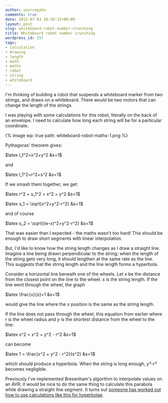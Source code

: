 ```yaml
---
author: sourcegate
comments: true
date: 2012-07-03 10:59:32+00:00
layout: post
slug: whiteboard-robot-number-crunching
title: Whiteboard robot number crunching
wordpress_id: 157
tags:
- calculation
- drawing
- length
- math
- maths
- robot
- string
- whiteboard
---
```


I'm thinking of building a robot that suspends a whiteboard marker from two strings, and draws on a whiteboard.  There would be two motors that can change the length of the strings.

I was playing with some calculations for this robot, literally on the back of an envelope.  I need to calculate how long each string will be for a particular coordinate.

{% image wp: true path: whiteboard-robot-maths-1.png %}

Pythagoras' theorem gives:

$latex l_1^2=x^2+y^2 &s=1$

and

$latex l_1^2=r^2+s^2 &s=1$

If we smash them together, we get:

$latex r^2 + s_1^2 = x^2 + y^2 &s=1$

$latex s_1 = \sqrt{x^2+y^2-r^2} &s=1$

and of course

$latex s_2 = \sqrt{(w-x)^2+y^2-r^2} &s=1$

That was easier than I expected - the maths wasn't too hard!  This should be enough to draw short segments with linear interpolation.

But, I'd like to know how the string length changes as I draw a straight line.  Imagine a line being drawn perpendicular to the string; when the length of the string gets very long, it should lengthen at the same rate as the line.  This suggests that the string length and the line length forms a hyperbola.

Consider a horizontal line beneath one of the wheels.  Let _x_ be the distance from the closest point on the line to the wheel.  _s_ is the string length.  If the line went through the wheel, the graph

$latex \frac{x}{s}=1 &s=1$

would give the line where the _x_ position is the same as the string length.

If the line does not pass through the wheel, this equation from earlier where _r_ is the wheel radius and _y_ is the shortest distance from the wheel to the line:

$latex s^2 = x^2 + y^2 - r^2 &s=1$

can become

$latex 1 = \frac{x^2 + y^2 - r^2}{s^2} &s=1$

which should produce a hyperbola.  When the string is long enough, _y²-r²_ becomes negligible.

Previously I've implemented Bresenham's algorithm to interpolate values on an AVR; it would be nice to do the same thing to calculate this parabola while drawing a straight line segment.  It turns out [ someone has worked out how to use calculations like this for hyperbolae](http://citeseerx.ist.psu.edu/viewdoc/download?doi=10.1.1.19.2194&rep=rep1&type=pdf).

